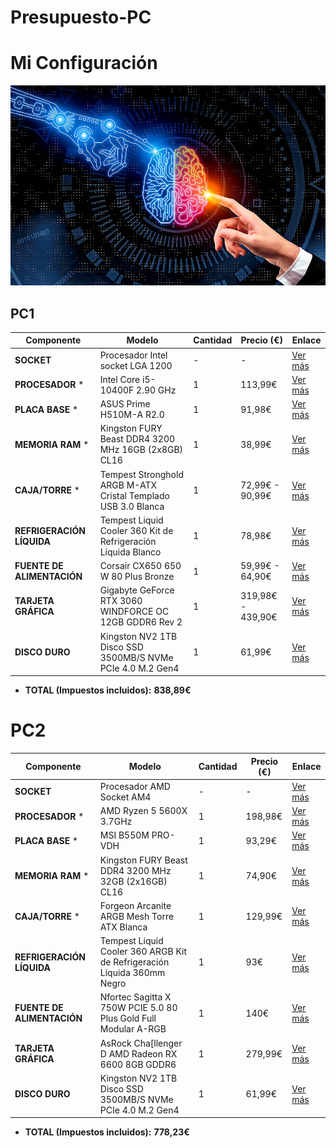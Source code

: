 # Presupuesto-PC
# Mi Configuración
![Descripción de la imagen](imagen.png)

## PC1  

| **Componente**               | **Modelo**                                                   | **Cantidad** | **Precio (€)** | **Enlace** |
|------------------------------|-------------------------------------------------------------|-------------|---------------|------------|
| **SOCKET**                   | Procesador Intel socket LGA 1200                           | -           | -             | [Ver más]() |
| **PROCESADOR** *             | Intel Core i5-10400F 2.90 GHz                              | 1           | 113,99€       | [Ver más](https://www.pccomponentes.com/intel-core-i5-10400f-290-ghz) |
| **PLACA BASE** *             | ASUS Prime H510M-A R2.0                                    | 1           | 91,98€        | [Ver más](https://www.pccomponentes.com/asus-prime-h510m-a-r20) |
| **MEMORIA RAM** *            | Kingston FURY Beast DDR4 3200 MHz 16GB (2x8GB) CL16       | 1           | 38,99€        | [Ver más](https://www.pccomponentes.com/kingston-fury-beast-ddr4-3200-mhz-16gb-cl16) |
| **CAJA/TORRE** *             | Tempest Stronghold ARGB M-ATX Cristal Templado USB 3.0 Blanca | 1 | 72,99€ - 90,99€ | [Ver más](https://www.pccomponentes.com/tempest-stronghold-argb-m-atx-cristal-templado-usb-30-blanca) |
| **REFRIGERACIÓN LÍQUIDA**    | Tempest Liquid Cooler 360 Kit de Refrigeración Líquida Blanco | 1 | 78,98€ | [Ver más](https://www.pccomponentes.com/tempest-liquid-cooler-360-kit-de-refrigeracion-liquida-blanco) |
| **FUENTE DE ALIMENTACIÓN**   | Corsair CX650 650 W 80 Plus Bronze                         | 1 | 59,99€ - 64,90€ | [Ver más](https://www.pccomponentes.com/corsair-cx650-650-w-80-plus-bronze) |
| **TARJETA GRÁFICA**    | Gigabyte GeForce RTX 3060 WINDFORCE OC 12GB GDDR6 Rev 2 | 1 | 319,98€ - 439,90€ | [Ver más](https://www.pccomponentes.com/gigabyte-geforce-rtx-3060-windforce-oc-12gb-gddr6-rev-2) |
| **DISCO DURO** | Kingston NV2 1TB Disco SSD 3500MB/S NVMe PCIe 4.0 M.2 Gen4 | 1           | 61,99€        | [Ver más](https://www.pccomponentes.com/disco-duro-kingston-nv2-1tb-disco-ssd-3500mb-s-nvme-pcie-40-m2-gen4) |

- **TOTAL (Impuestos incluidos):** **838,89€**  
 

# PC2  



| **Componente**               | **Modelo**                                                   | **Cantidad** | **Precio (€)** | **Enlace** |
|------------------------------|-------------------------------------------------------------|-------------|---------------|------------|
| **SOCKET**                   | Procesador AMD Socket AM4                                   | -           | -             | [Ver más]() |
| **PROCESADOR** *             | AMD Ryzen 5 5600X 3.7GHz                                   | 1           | 198,98€  | [Ver más](https://www.pccomponentes.com/amd-ryzen-5-5600x-37ghz) |
| **PLACA BASE** *             | MSI B550M PRO-VDH                                          | 1           | 93,29€        | [Ver más](https://www.pccomponentes.com/msi-b550m-pro-vdh) |
| **MEMORIA RAM** *            | Kingston FURY Beast DDR4 3200 MHz 32GB (2x16GB) CL16       | 1           |  74,90€ | [Ver más](https://www.pccomponentes.com/kingston-fury-beast-ddr4-3200-mhz-32gb-2x16gb-cl16) |
| **CAJA/TORRE** *             | Forgeon Arcanite ARGB Mesh Torre ATX Blanca               | 1           | 129,99€ | [Ver más](https://www.pccomponentes.com/forgeon-arcanite-argb-mesh-torre-atx-blanca) |
| **REFRIGERACIÓN LÍQUIDA**    | Tempest Liquid Cooler 360 ARGB Kit de Refrigeración Líquida 360mm Negro | 1 | 93€ | [Ver más](https://www.pccomponentes.com/forgeon-arcanite-argb-mesh-torre-atx-blanca) |
| **FUENTE DE ALIMENTACIÓN**   | Nfortec Sagitta X 750W PCIE 5.0 80 Plus Gold Full Modular A-RGB | 1 | 140€ | [Ver más](https://www.pccomponentes.com/nfortec-sagitta-x-1000w-pcie-50-80-plus-gold-full-modular-a-rgb) |
| **TARJETA GRÁFICA**    | AsRock Cha[llenger D AMD Radeon RX 6600 8GB GDDR6 | 1 | 279,99€ | [Ver más](https://www.pccomponentes.com/asrock-challenger-d-amd-radeon-rx-6600-8-gb-gddr6) |
| **DISCO DURO** | Kingston NV2 1TB Disco SSD 3500MB/S NVMe PCIe 4.0 M.2 Gen4 | 1           | 61,99€        | [Ver más](https://www.pccomponentes.com/disco-duro-kingston-nv2-1tb-disco-ssd-3500mb-s-nvme-pcie-40-m2-gen4) |](https://www.pccomponentes.com/nfortec-sagitta-x-1000w-pcie-50-80-plus-gold-full-modular-a-rgb)


- **TOTAL (Impuestos incluidos):** **778,23€**  
